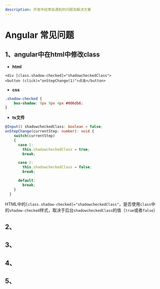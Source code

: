 ```yaml
---
description: 开发中经常会遇到的问题及解决方案
---
```


# Angular 常见问题

## 1、angular中在html中修改class

* **html**

```markup
<div [class.shadow-checked]="shadowcheckedClass">
<button (click)="onStepChange(1)">点击</button>
```

* **css**

```css
.shadow-checked {
    box-shadow: 9px 9px 4px #006db6;
}
```

* **ts文件**

```typescript
@Input() shadowcheckedClass: boolean = false;
onStepChange(currentStep: number): void {
    switch(currentStep)
    {
      case 1:
        this.shadowcheckedClass = true;
        break;

      case 2:
        this.shadowcheckedClass = false;
        break;

      default:
        break;
    }
  }
```

HTML中的`[class.shadow-checked]="shadowcheckedClass"`，是否使用`class`中的`shadow-checked`样式，取决于后台`shadowcheckedClass`的值（`true`或者`false`）

## 2、



## 3、



## 4、



## 5、



